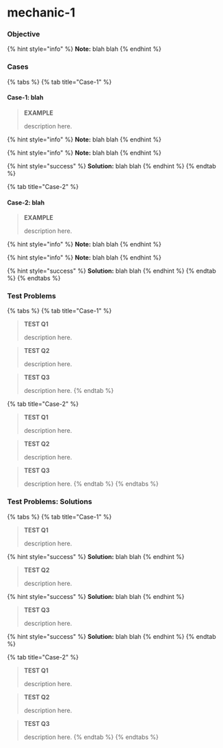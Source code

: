 # mechanic-1

### Objective

{% hint style="info" %}
**Note:** blah blah
{% endhint %}



### Cases

{% tabs %}
{% tab title="Case-1" %}
#### Case-1: blah

> **EXAMPLE**
>
> description here.



{% hint style="info" %}
**Note:** blah blah
{% endhint %}



{% hint style="info" %}
**Note:** blah blah
{% endhint %}



{% hint style="success" %}
**Solution:** blah blah
{% endhint %}
{% endtab %}

{% tab title="Case-2" %}
#### Case-2: blah

> **EXAMPLE**
>
> description here.

 

{% hint style="info" %}
**Note:** blah blah
{% endhint %}

 

{% hint style="info" %}
**Note:** blah blah
{% endhint %}

 

{% hint style="success" %}
**Solution:** blah blah
{% endhint %}
{% endtab %}
{% endtabs %}



### Test Problems

{% tabs %}
{% tab title="Case-1" %}
> **TEST Q1**
>
> description here.

 

> **TEST Q2**
>
> description here.

 

> **TEST Q3**
>
> description here.
{% endtab %}

{% tab title="Case-2" %}
> **TEST Q1**
>
> description here.

 

> **TEST Q2**
>
> description here.

 

> **TEST Q3**
>
> description here.
{% endtab %}
{% endtabs %}



### Test Problems: Solutions

{% tabs %}
{% tab title="Case-1" %}
> **TEST Q1**
>
> description here.

 

{% hint style="success" %}
**Solution:** blah blah
{% endhint %}

 

> **TEST Q2**
>
> description here.

 

{% hint style="success" %}
**Solution:** blah blah
{% endhint %}

 

> **TEST Q3**
>
> description here.

 

{% hint style="success" %}
**Solution:** blah blah
{% endhint %}
{% endtab %}

{% tab title="Case-2" %}
> **TEST Q1**
>
> description here.



> **TEST Q2**
>
> description here.



> **TEST Q3**
>
> description here.
{% endtab %}
{% endtabs %}
